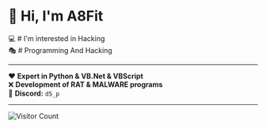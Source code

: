 # 👋 Hi, I'm A8Fit  
💻 # I'm interested in Hacking  
🎭 # Programming And Hacking  

---

❤️ **Expert in Python & VB.Net & VBScript**  
❌ **Development of RAT & MALWARE programs**  
💬 **Discord:** `d5_p`

---

![Visitor Count](https://visitor-badge.glitch.me/badge?page_id=d5-i.d5-i)
